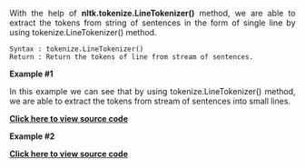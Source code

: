 <div align="justify">

With the help of __nltk.tokenize.LineTokenizer()__ method, we are able to extract the tokens from string of sentences in the form of single line by using tokenize.LineTokenizer() method.

```
Syntax : tokenize.LineTokenizer()
Return : Return the tokens of line from stream of sentences.
```

__Example #1__

In this example we can see that by using tokenize.LineTokenizer() method, we are able to extract the tokens from stream of sentences into small lines.

<a href=""><strong>Click here to view source code</strong></a>

__Example #2__

<a href=""><strong>Click here to view source code</strong></a>

</div>